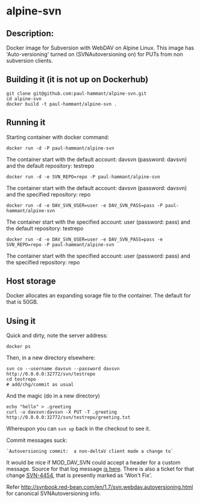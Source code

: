 # alpine-svn
## Description:

Docker image for Subversion with WebDAV on Alpine Linux. This image has 'Auto-versioning' turned on (SVNAutoversioning on) for PUTs from non subversion clients.

## Building it (it is not up on Dockerhub)

```
git clone git@github.com:paul-hammant/alpine-svn.git
cd alpine-svn
docker build -t paul-hammant/alpine-svn .
```

## Running it

Starting container with docker command:

```
docker run -d -P paul-hammant/alpine-svn
```
The container start with the default account: davsvn (password: davsvn) and the default repository: testrepo

```
docker run -d -e SVN_REPO=repo -P paul-hammant/alpine-svn
```
The container start with the default account: davsvn (password: davsvn) and the specified repository: repo

```
docker run -d -e DAV_SVN_USER=user -e DAV_SVN_PASS=pass -P paul-hammant/alpine-svn
```
The container start with the specified account: user (password: pass) and the default repository: testrepo

```
docker run -d -e DAV_SVN_USER=user -e DAV_SVN_PASS=pass -e SVN_REPO=repo -P paul-hammant/alpine-svn
```
The container start with the specified account: user (password: pass) and the specified repository: repo

## Host storage

Docker allocates an expanding sorage file to the container. The default for that is 50GB.

## Using it

Quick and dirty, note the server address:

```
docker ps
```

Then, in a new directory elsewhere:

```
svn co --username davsvn --password davsvn http://0.0.0.0:32772/svn/testrepo
cd testrepo
# add/chg/commit as usual
```

And the magic (do in a new directory)

```
echo "hello" > .greeting
curl -u davsvn:davsvn -X PUT -T .greeting http://0.0.0.0:32772/svn/testrepo/greeting.txt
```

Whereupon you can `svn up` back in the checkout to see it.

Commit messages suck:

    `Autoversioning commit:  a non-deltaV client made a change to`

It would be nice if MOD_DAV_SVN could accept a header for a custom message. Source for that log message [is here](https://svn.apache.org/repos/asf/subversion/trunk/subversion/mod_dav_svn/version.c). There is also a
ticket for that change [SVN-4454](https://issues.apache.org/jira/browse/SVN-4454), that is presently
marked as 'Won't Fix'.

Refer http://svnbook.red-bean.com/en/1.7/svn.webdav.autoversioning.html for canonical SVNAutoversioning info.
